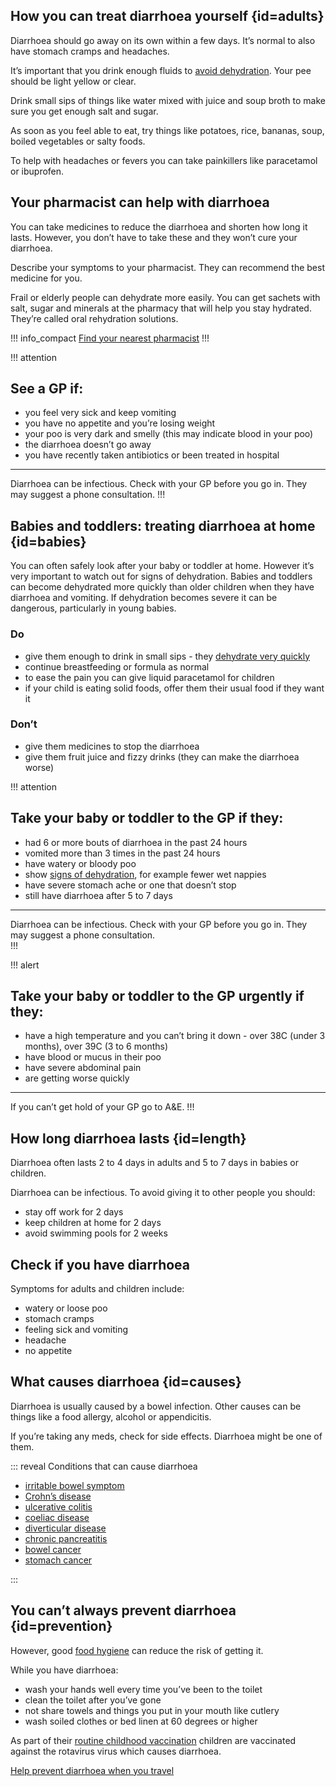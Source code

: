 ## How you can treat diarrhoea yourself {id=adults}

Diarrhoea should go away on its own within a few days. It’s normal to also have stomach cramps and headaches. 

It’s important that you drink enough fluids to [avoid dehydration](http://www.nhs.uk/Conditions/dehydration/Pages/Introduction.aspx). Your pee should be light yellow or clear.

Drink small sips of things like water mixed with juice and soup broth to make sure you get enough salt and sugar. 

As soon as you feel able to eat, try things like potatoes, rice, bananas, soup, boiled vegetables or salty foods. 

To help with headaches or fevers you can take painkillers like paracetamol or ibuprofen. 


## Your pharmacist can help with diarrhoea  

You can take medicines to reduce the diarrhoea and shorten how long it lasts. However, you don’t have to take these and they won’t cure your diarrhoea. 

Describe your symptoms to your pharmacist. They can recommend the best medicine for you.

Frail or elderly people can dehydrate more easily. You can get sachets with salt, sugar and minerals at the pharmacy that will help you stay hydrated. They’re called oral rehydration solutions. 

!!! info_compact
  [Find your nearest pharmacist](https://beta.nhs.uk/finders/find-help)
!!!


!!! attention
 ## See a GP if:
  - you feel very sick and keep vomiting 
  - you have no appetite and you’re losing weight
  - your poo is very dark and smelly (this may indicate blood in your poo) 
  - the diarrhoea doesn’t go away
  - you have recently taken antibiotics or been treated in hospital

***
Diarrhoea can be infectious. Check with your GP before you go in. They may suggest a phone consultation. 
!!!


## Babies and toddlers: treating diarrhoea at home {id=babies}

You can often safely look after your baby or toddler at home. However it’s very important to watch out for signs of dehydration. Babies and toddlers can become dehydrated more quickly than older children when they have diarrhoea and vomiting. If dehydration becomes severe it can be dangerous, particularly in young babies.

<section class="panel panel--binary">
  <article class="panel__column">
    <div class="panel__content">
      <h3>Do</h3>
      <ul class="list--check">
        <li>give them enough to drink in small sips - they <a href="http://www.nhs.uk/Conditions/Dehydration/Pages/Symptoms.aspx">dehydrate very quickly</a></li>
        <li>continue breastfeeding or formula as normal</li>
        <li>to ease the pain you can give liquid paracetamol for children</li>
        <li>if your child is eating solid foods, offer them their usual food if they want it</li>
      </ul>
    </div>
  </article>
  <article class="panel__column">
    <div class="panel__content">
      <h3>Don’t</h3>
      <ul class="list--cross">
        <li>give them medicines to stop the diarrhoea</li>
        <li>give them fruit juice and fizzy drinks (they can make the diarrhoea worse)</li>
      </ul>
    </div>
  </article>
</section>


!!! attention
  ## Take your baby or toddler to the GP if they:
  - had 6 or more bouts of diarrhoea in the past 24 hours
  - vomited more than 3 times in the past 24 hours
  - have watery or bloody poo
  - show [signs of dehydration](http://www.nhs.uk/Conditions/Dehydration/Pages/Symptoms.aspx), for example fewer wet nappies
  - have severe stomach ache or one that doesn’t stop
  - still have diarrhoea after 5 to 7 days

  ***
  Diarrhoea can be infectious. Check with your GP before you go in. They may suggest a phone consultation.  
!!!


!!! alert
  ## Take your baby or toddler to the GP urgently if they:
  - have a high temperature and you can’t bring it down - over 38C (under 3 months), over 39C (3 to 6 months)
  - have blood or mucus in their poo
  - have severe abdominal pain
  - are getting worse quickly

  ***
  If you can’t get hold of your GP go to A&E.
!!!


## How long diarrhoea lasts {id=length}

Diarrhoea often lasts 2 to 4 days in adults and 5 to 7 days in babies or children. 

Diarrhoea can be infectious. To avoid giving it to other people you should:

- stay off work for 2 days
- keep children at home for 2 days
- avoid swimming pools for 2 weeks


## Check if you have diarrhoea

Symptoms for adults and children include: 

- watery or loose poo
- stomach cramps
- feeling sick and vomiting  
- headache
- no appetite


## What causes diarrhoea {id=causes}

Diarrhoea is usually caused by a bowel infection. Other causes can be things like a food allergy, alcohol or appendicitis. 

If you’re taking any meds, check for side effects. Diarrhoea might be one of them. 

::: reveal Conditions that can cause diarrhoea 

- [irritable bowel symptom](http://www.nhs.uk/Conditions/Irritable-bowel-syndrome/Pages/Introduction.aspx)
- [Crohn’s disease](http://www.nhs.uk/conditions/crohns-disease/pages/introduction.aspx)
- [ulcerative colitis](http://www.nhs.uk/conditions/Ulcerative-colitis/Pages/Introduction.aspx)
- [coeliac disease](http://www.nhs.uk/conditions/Coeliac-disease/Pages/Introduction.aspx)
- [diverticular disease](http://www.nhs.uk/Conditions/Diverticular-disease-and-diverticulitis/Pages/Introduction.aspx)
- [chronic pancreatitis](http://www.nhs.uk/conditions/Pancreatitis-chronic/Pages/Introduction.aspx)
- [bowel cancer](http://www.nhs.uk/Conditions/Cancer-of-the-colon-rectum-or-bowel/Pages/Introduction.aspx)
- [stomach cancer](http://www.nhs.uk/conditions/Cancer-of-the-stomach/Pages/Introduction.aspx)

:::


## You can’t always prevent diarrhoea {id=prevention}

However, good [food hygiene](https://www.food.gov.uk/) can reduce the risk of getting it. 

While you have diarrhoea: 

- wash your hands well every time you’ve been to the toilet  
- clean the toilet after you’ve gone
- not share towels and things you put in your mouth like cutlery
- wash soiled clothes or bed linen at 60 degrees or higher

As part of their [routine childhood vaccination](http://www.nhs.uk/Conditions/vaccinations/Pages/rotavirus-vaccine.aspx) children are vaccinated against the rotavirus virus which causes diarrhoea. 

[Help prevent diarrhoea when you travel](http://www.fitfortravel.nhs.uk/advice/disease-prevention-advice/travellers-diarrhoea.aspx#prevention)